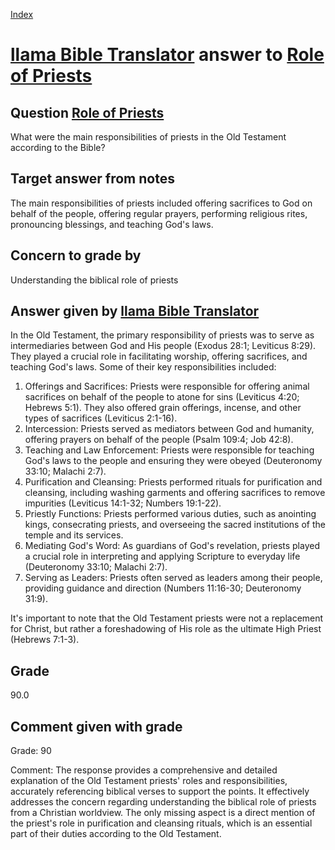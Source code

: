 
[Index](../../index.md)
# [llama Bible Translator](../../answering_models/llama_Bible_Translator.md) answer to [Role of Priests](../../questions/Role_of_Priests.md)

## Question [Role of Priests](../../questions/Role_of_Priests.md)
What were the main responsibilities of priests in the Old Testament according to the Bible?

## Target answer from notes
The main responsibilities of priests included offering sacrifices to God on behalf of the people, offering regular prayers, performing religious rites, pronouncing blessings, and teaching God's laws.

## Concern to grade by
Understanding the biblical role of priests

## Answer given by [llama Bible Translator](../../answering_models/llama_Bible_Translator.md)
In the Old Testament, the primary responsibility of priests was to serve as intermediaries between God and His people (Exodus 28:1; Leviticus 8:29). They played a crucial role in facilitating worship, offering sacrifices, and teaching God's laws. Some of their key responsibilities included:

1. Offerings and Sacrifices: Priests were responsible for offering animal sacrifices on behalf of the people to atone for sins (Leviticus 4:20; Hebrews 5:1). They also offered grain offerings, incense, and other types of sacrifices (Leviticus 2:1-16).
2. Intercession: Priests served as mediators between God and humanity, offering prayers on behalf of the people (Psalm 109:4; Job 42:8).
3. Teaching and Law Enforcement: Priests were responsible for teaching God's laws to the people and ensuring they were obeyed (Deuteronomy 33:10; Malachi 2:7).
4. Purification and Cleansing: Priests performed rituals for purification and cleansing, including washing garments and offering sacrifices to remove impurities (Leviticus 14:1-32; Numbers 19:1-22).
5. Priestly Functions: Priests performed various duties, such as anointing kings, consecrating priests, and overseeing the sacred institutions of the temple and its services.
6. Mediating God's Word: As guardians of God's revelation, priests played a crucial role in interpreting and applying Scripture to everyday life (Deuteronomy 33:10; Malachi 2:7).
7. Serving as Leaders: Priests often served as leaders among their people, providing guidance and direction (Numbers 11:16-30; Deuteronomy 31:9).

It's important to note that the Old Testament priests were not a replacement for Christ, but rather a foreshadowing of His role as the ultimate High Priest (Hebrews 7:1-3).

## Grade
90.0

## Comment given with grade
Grade: 90

Comment: The response provides a comprehensive and detailed explanation of the Old Testament priests' roles and responsibilities, accurately referencing biblical verses to support the points. It effectively addresses the concern regarding understanding the biblical role of priests from a Christian worldview. The only missing aspect is a direct mention of the priest's role in purification and cleansing rituals, which is an essential part of their duties according to the Old Testament.
